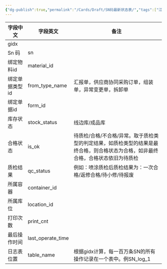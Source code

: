 ```yaml
---
{"dg-publish":true,"permalink":"/Cards/Draft/SN码最新状态表/","tags":["江淮毅昌/蝶创I-MES/MES"]}
---
```



| **字段中文** | **字段英文**          | **备注**                                                             |
| -------- | ----------------- | ------------------------------------------------------------------ |
| gidx     |                   |                                                                    |
| Sn 码     | sn                |                                                                    |
| 绑定物料id   | material_id       |                                                                    |
| 绑定单据类型id | from_type_name    | 汇报单，供应商协同采购订单，组装单，异常变更单，拆卸单                                        |
| 绑定单据id   | form_id           |                                                                    |
| 库存状态     | stock_status      | 线边库/成品库                                                            |
| 合格状态     | is_ok             | 待质检/合格/不合格/异常。取于质检类型的判定结果，如质检类型的结果是最终合格，则合格状态为合格，如非最终合格，合格状态依旧为待质检 |
| 质检结果     | qc_status         | 例如：喷涂质检后质检结果为：一次合格/返修合格/待小修/待报废                                    |
| 所属容器     | container_id      |                                                                    |
| 所属库位     | location_id       |                                                                    |
| 打印次数     | print_cnt         |                                                                    |
| 最后操作时间   | last_operate_time |                                                                    |
| 日志表位置    | table_name        | 根据gidx计算，每一百万条SN的所有操作记录在一个表中。例SN_log_1                             |
